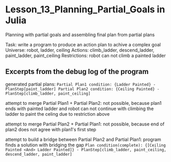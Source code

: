 # Lesson_13_Planning_Partial_Goals in Julia
Planning with partial goals and assembling final plan from partial plans

Task: write a program to produce an action plan to achive a complex goal
Universe: robot, ladder, ceiling
Actions: climb_ladder, descend_ladder, paint_ladder, paint_ceiling
Restrictions: robot can not climb a painted ladder

## Excerpts from the debug log of the program
generated partial plans:
`Partial Plan1 condition: {Ladder Painted} - PlanStep[paint_ladder]
Partial Plan2 condition: {Ceiling Painted} - PlanStep[climb_ladder, paint_ceiling]`

attempt to merge Partial Plan1 + Partial Plan2: not possible, because plan1 ends with painted ladder and robot can not continue with climbing the ladder to paint the celing due to restriction above

attempt to merge Partial Plan2 + Partial Plan1: not possible, because end of plan2 does not agree with plan1's first step

attempt to build a bridge between Partial Plan2 and Partial Plan1: program finds a solution with bridging the gap
`Plan condition(complete): {[Ceiling Painted <And> Ladder Painted]} - PlanStep[climb_ladder, paint_ceiling, descend_ladder, paint_ladder]`
